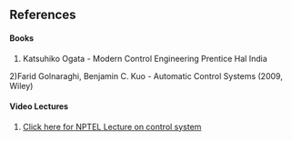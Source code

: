 ## References
#### Books
1) Katsuhiko Ogata - Modern Control Engineering Prentice Hal India

2)Farid Golnaraghi, Benjamin C. Kuo - Automatic Control Systems (2009, Wiley)

#### Video Lectures

1. <a href="https://www.youtube.com/watch?v=vVFDm__CdQw" target="_blank">Click here for NPTEL Lecture on control system</a>			


